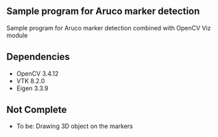## Sample program for Aruco marker detection 
Sample program for Aruco marker detection combined with OpenCV Viz module

## Dependencies
+ OpenCV 3.4.12 
+ VTK 8.2.0
+ Eigen 3.3.9

## Not Complete
+ To be: Drawing 3D object on the markers
